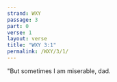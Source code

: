 ```yaml
---
strand: WXY
passage: 3
part: 0
verse: 1
layout: verse
title: "WXY 3:1"
permalink: /WXY/3/1/
---
```

"But sometimes I am miserable, dad.
